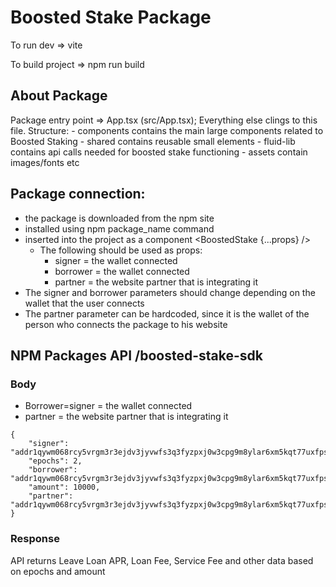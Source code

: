 # Boosted Stake Package

To run dev => vite

To build project => npm run build

## About Package

Package entry point => App.tsx (src/App.tsx); Everything else clings to this file.
Structure:
    - components contains the main large components related to Boosted Staking
    - shared contains reusable small elements
    - fluid-lib contains api calls needed for boosted stake functioning
    - assets contain images/fonts etc


## Package connection:
- the package is downloaded from the npm site
- installed using npm package_name command
- inserted into the project as a component <BoostedStake {...props} />
    - The following should be used as props:
        - signer = the wallet connected
        - borrower = the wallet connected
        - partner = the website partner that is integrating it
- The signer and borrower parameters should change depending on the wallet that the user connects
- The partner parameter can be hardcoded, since it is the wallet of the person who connects the package to his website


## NPM Packages API /boosted-stake-sdk

### Body

* Borrower=signer = the wallet connected
* partner = the website partner that is integrating it

```
{
    "signer": "addr1qywm068rcy5vrgm3r3ejdv3jyvwfs3q3fyzpxj0w3cpg9m8ylar6xm5kqt77uxfpsxlpgm2y2kg6q5w4ddtptl3704pqqwqpmr",
    "epochs": 2,
    "borrower": "addr1qywm068rcy5vrgm3r3ejdv3jyvwfs3q3fyzpxj0w3cpg9m8ylar6xm5kqt77uxfpsxlpgm2y2kg6q5w4ddtptl3704pqqwqpmr",
    "amount": 10000,
    "partner": "addr1qywm068rcy5vrgm3r3ejdv3jyvwfs3q3fyzpxj0w3cpg9m8ylar6xm5kqt77uxfpsxlpgm2y2kg6q5w4ddtptl3704pqqwqpmr"
}
```

### Response

API returns  Leave Loan APR, Loan Fee, Service Fee and other data based on epochs and amount

